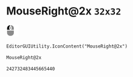 # MouseRight@2x `32x32`
<img src="/img/MouseRight@2x.png" width=32 height=32>

``` CSharp
EditorGUIUtility.IconContent("MouseRight@2x")
```
```
MouseRight@2x
```
```
242732483445665440
```
